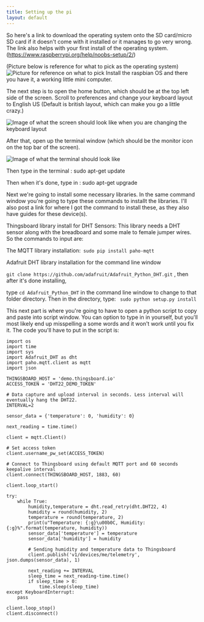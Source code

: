 ```yaml
---
title: Setting up the pi
layout: default
---
```


So here's a link to download the operating system onto the SD card/micro SD card if it doesn't come with it installed or it manages to go very wrong. 
The link also helps with your first install of the operating system.
(https://www.raspberrypi.org/help/noobs-setup/2/)

(Picture below is reference for what to pick as the operating system)
![Picture for reference on what to pick](https://www.raspberrypi.org/wp-content/uploads/2013/06/mainwindow.png)
Install the raspbian OS and there you have it, a working little mini computer.

The next step is to open the home button, which should be at the top left side of the screen. Scroll to preferences and change your keyboard layout to English US (Default is british layout, which can make you go a little crazy.)



![Image of what the screen should look like when you are changing the keyboard layout](http://guides.cyntech.co.uk/wp-content/uploads/sites/8/2015/09/raspi-configgui.png) 

After that, open up the terminal window (which should be the monitor icon on the top bar of the screen). 

![Image of what the terminal should look like](http://osoyoo.com/wp-content/uploads/2016/09/2-1.png)

Then type in the terminal : sudo apt-get update

Then when it's done, type in : sudo apt-get upgrade

Next we're going to install some necessary libraries. In the same command window you're going to type these commands to installt the libraries. I'll also post a link for where I got the command to install these, as they also have guides for these device(s). 

Thingsboard library install for DHT Sensors:
This library needs a DHT sensor along with the breadboard and some male to female jumper wires. So the commands to input are:

The MQTT library installation:``` sudo pip install paho-mqtt```

Adafruit DHT library installation for the command line window 

```git clone https://github.com/adafruit/Adafruit_Python_DHT.git``` , 
then after it's done installing, 

type ```cd Adafruit_Python_DHT``` in the command line window to change to that folder directory. Then in the directory, type:
``` sudo python setup.py install```

This next part is where you're going to have to open a python script to copy and paste into script window. You can option to type in in yourself, but you'll most likely end up misspelling a some words and it won't work until you fix it. The code you'll have to put in the script is: 
```
import os
import time
import sys
import Adafruit_DHT as dht
import paho.mqtt.client as mqtt
import json

THINGSBOARD_HOST = 'demo.thingsboard.io'
ACCESS_TOKEN = 'DHT22_DEMO_TOKEN'

# Data capture and upload interval in seconds. Less interval will eventually hang the DHT22.
INTERVAL=2

sensor_data = {'temperature': 0, 'humidity': 0}

next_reading = time.time() 

client = mqtt.Client()

# Set access token
client.username_pw_set(ACCESS_TOKEN)

# Connect to Thingsboard using default MQTT port and 60 seconds keepalive interval
client.connect(THINGSBOARD_HOST, 1883, 60)

client.loop_start()

try:
    while True:
        humidity,temperature = dht.read_retry(dht.DHT22, 4)
        humidity = round(humidity, 2)
        temperature = round(temperature, 2)
        print(u"Temperature: {:g}\u00b0C, Humidity: {:g}%".format(temperature, humidity))
        sensor_data['temperature'] = temperature
        sensor_data['humidity'] = humidity

        # Sending humidity and temperature data to Thingsboard
        client.publish('v1/devices/me/telemetry', json.dumps(sensor_data), 1)

        next_reading += INTERVAL
        sleep_time = next_reading-time.time()
        if sleep_time > 0:
            time.sleep(sleep_time)
except KeyboardInterrupt:
    pass

client.loop_stop()
client.disconnect() 
```
